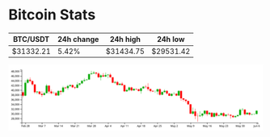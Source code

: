 # Bitcoin Stats

BTC/USDT|24h change|24h high|24h low|
|---|---|---|---|
|$31332.21|5.42%|$31434.75|$29531.42|

<img src="./chart.svg">
